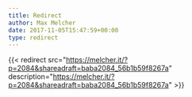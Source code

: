 ```yaml
---
title: Redirect
author: Max Melcher
date: 2017-11-05T15:47:59+00:00
type: redirect
---
```

{{< redirect src="https://melcher.it/?p=2084&shareadraft=baba2084_56b1b59f8267a" description="https://melcher.it/?p=2084&shareadraft=baba2084_56b1b59f8267a" >}}
